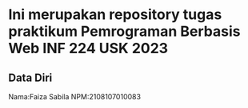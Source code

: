 # Ini merupakan repository tugas praktikum Pemrograman Berbasis Web INF 224 USK 2023
 
## Data Diri
 
Nama:Faiza Sabila
NPM:2108107010083
